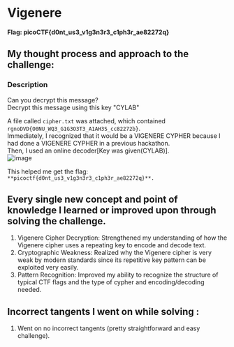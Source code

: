 # Vigenere
**Flag: picoCTF{d0nt_us3_v1g3n3r3_c1ph3r_ae82272q}**
## My thought process and approach to the challenge:

### Description
Can you decrypt this message?        
Decrypt this message using this key "CYLAB"     

A file called `cipher.txt` was attached, which contained `rgnoDVD{O0NU_WQ3_G1G3O3T3_A1AH3S_cc82272b}`.    
Immediately, I recognized that it would be a VIGENERE CYPHER because I had done a VIGENERE CYPHER in a previous hackathon.   
Then, I used an online decoder[Key was given(CYLAB)].    
![image](https://github.com/user-attachments/assets/78f7b11f-b80f-4b18-91ca-cc6254aed988)

This helped me get the flag: `**picoctf{d0nt_us3_v1g3n3r3_c1ph3r_ae82272q}**.`

## Every single new concept and point of knowledge I learned or improved upon through solving the challenge.
1) Vigenere Cipher Decryption: Strengthened my understanding of how the Vigenere cipher uses a repeating key to encode and decode text.     
2) Cryptographic Weakness: Realized why the Vigenere cipher is very weak by modern standards since its repetitive key pattern can be exploited very easily.
3) Pattern Recognition: Improved my ability to recognize the structure of typical CTF flags and the type of cypher and encoding/decoding needed.

##  Incorrect tangents I went on while solving :
1) Went on no incorrect tangents (pretty straightforward and easy challenge).
